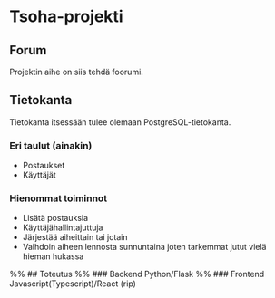 # Tsoha-projekti

## Forum

Projektin aihe on siis tehdä foorumi.

## Tietokanta

Tietokanta itsessään tulee olemaan PostgreSQL-tietokanta.

### Eri taulut (ainakin)
* Postaukset
* Käyttäjät

### Hienommat toiminnot
* Lisätä postauksia
* Käyttäjähallintajuttuja
* Järjestää aiheittain tai jotain
* Vaihdoin aiheen lennosta sunnuntaina joten tarkemmat jutut vielä hieman hukassa

%% ## Toteutus
%% ### Backend Python/Flask
%% ### Frontend Javascript(Typescript)/React (rip)
